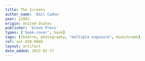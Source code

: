 ```yaml
---
title: The Screens
author_name: 'Emil Cadoo'
year: y1962
origin: United-States
publisher: 'Grove Press'
types: ['book-cover', book]
tags: [theatre, photography, "multiple exposure", monochrome]
ref: sol-030-0068
layout: artifact
date_added: 2022-02-17
---
```


